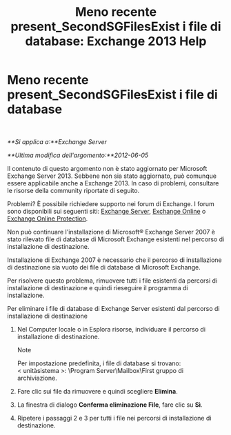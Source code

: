 ﻿---
title: 'Meno recente present_SecondSGFilesExist i file di database: Exchange 2013 Help'
TOCTitle: Meno recente present_SecondSGFilesExist i file di database
ms:assetid: fe2908e7-df8b-4f35-946a-cfbf8521e93a
ms:mtpsurl: https://technet.microsoft.com/it-it/library/ms.exch.setupreadiness.secondsgfilesexist(v=EXCHG.150)
ms:contentKeyID: 50482097
ms.date: 05/22/2018
mtps_version: v=EXCHG.150
ms.translationtype: MT
---

# Meno recente present\_SecondSGFilesExist i file di database

 

_**Si applica a:**Exchange Server_

_**Ultima modifica dell'argomento:**2012-06-05_

Il contenuto di questo argomento non è stato aggiornato per Microsoft Exchange Server 2013. Sebbene non sia stato aggiornato, può comunque essere applicabile anche a Exchange 2013. In caso di problemi, consultare le risorse della community riportate di seguito.

Problemi? È possibile richiedere supporto nei forum di Exchange. I forum sono disponibili sui seguenti siti: [Exchange Server](https://go.microsoft.com/fwlink/p/?linkid=60612), [Exchange Online](https://go.microsoft.com/fwlink/p/?linkid=267542) o [Exchange Online Protection](https://go.microsoft.com/fwlink/p/?linkid=285351).

Non può continuare l'installazione di Microsoft® Exchange Server 2007 è stato rilevato file di database di Microsoft Exchange esistenti nel percorso di installazione di destinazione.

Installazione di Exchange 2007 è necessario che il percorso di installazione di destinazione sia vuoto dei file di database di Microsoft Exchange.

Per risolvere questo problema, rimuovere tutti i file esistenti da percorsi di installazione di destinazione e quindi rieseguire il programma di installazione.

Per eliminare i file di database di Exchange Server esistenti dal percorso di installazione di destinazione

1.  Nel Computer locale o in Esplora risorse, individuare il percorso di installazione di destinazione.
    

    > [!NOTE]
    > Per impostazione predefinita, i file di database si trovano:<BR>&lt; unitàsistema &gt;: \Program Server\Mailbox\First gruppo di archiviazione.



2.  Fare clic sui file da rimuovere e quindi scegliere **Elimina**.

3.  La finestra di dialogo **Conferma eliminazione File**, fare clic su **Sì**.

4.  Ripetere i passaggi 2 e 3 per tutti i file nei percorsi di installazione di destinazione.


